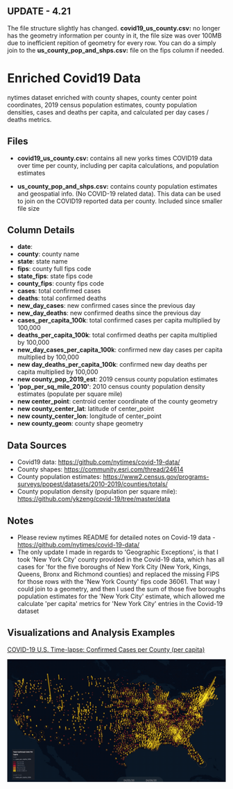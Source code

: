 ## UPDATE - 4.21

The file structure slightly has changed. **covid19_us_county.csv:** no longer has the geometry information per county in it, the file size was over 100MB due to inefficient repition of geometry for every row. You can do a simply join to the **us_county_pop_and_shps.csv:** file on the fips column if needed.

# Enriched Covid19 Data

nytimes dataset enriched with county shapes, county center point coordinates, 2019 census population estimates, county population densities, cases and deaths per capita, and calculated per day cases / deaths metrics.

## Files
- **covid19_us_county.csv:** contains all new yorks times COVID19 data over time per county, including per capita calculations, and population estimates

- **us_county_pop_and_shps.csv:** contains county population estimates and geospatial info. (No COVID-19 related data). This data can be used to join on the COVID19 reported data per county. Included since smaller file size

## Column Details
- **date**: 
- **county**: county name
- **state**: state name
- **fips**: county full fips code
- **state_fips**: state fips code
- **county_fips**: county fips code
- **cases**: total confirmed cases
- **deaths**: total confirmed deaths
- **new_day_cases**: new confirmed cases since the previous day
- **new_day_deaths**: new confirmed deaths since the previous day
- **cases_per_capita_100k**: total confirmed cases per capita multiplied by 100,000
- **deaths_per_capita_100k**: total confirmed deaths per capita multiplied by 100,000 
- **new_day_cases_per_capita_100k**: confirmed new day cases per capita multiplied by 100,000
- **new day_deaths_per_capita_100k**: confirmed new day deaths per capita multiplied by 100,000
- **new county_pop_2019_est**: 2019 census county population estimates
- **'pop_per_sq_mile_2010'**: 2010 census county population density estimates (populate per square mile)
- **new center_point**: centroid center coordinate of the county geometry 
- **new county_center_lat**: latitude of center_point
- **new county_center_lon**: longitude of center_point
- **new county_geom**: county shape geometry

## Data Sources
- Covid19 data: https://github.com/nytimes/covid-19-data/
- County shapes: https://community.esri.com/thread/24614
- County population estimates: https://www2.census.gov/programs-surveys/popest/datasets/2010-2019/counties/totals/
- County population density (population per square mile): https://github.com/ykzeng/covid-19/tree/master/data

## Notes
- Please review nytimes README for detailed notes on Covid-19 data - https://github.com/nytimes/covid-19-data/
- The only update I made in regards to 'Geographic Exceptions', is that I took 'New York City' county provided in the Covid-19 data, which has all cases for 'for the five boroughs of New York City (New York, Kings, Queens, Bronx and Richmond counties) and replaced the missing FIPS for those rows with the 'New York County' fips code 36061. That way  I could join to a geometry, and then I used the sum of those five boroughs population estimates for the 'New York City' estimate, which allowed me calculate 'per capita' metrics for  'New York City' entries in the Covid-19 dataset

## Visualizations and Analysis Examples

[COVID-19 U.S. Time-lapse: Confirmed Cases per County (per capita)](https://www.reddit.com/r/dataisbeautiful/comments/fxqh6u/oc_covid19_us_timelapse_confirmed_cases_per/)

![](examples/covid-cases-final-04-06.gif)
